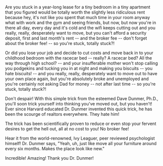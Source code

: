 <!---                                                                                                                                                                                                               
--- !Metadata
slug: simple-trick
title: Realtors Hate Him! This One Simple Trick Will Make You Think You've Moved, But You Haven't!
description: You won't believe it!
show_on_home_page: true
filename: SimpleTrick
--->

Are you stuck in a year-long lease for a tiny bedroom in a tiny apartment that you figured would be totally worth the slightly less ridiculous rent because hey, it's not like you spent that much time in your room anyway what with work and the gym and seeing friends, but now, but now you're in there all day, every day and it's cold and the wifi keeps cutting out and you really, really, desperately want to move, but you can't afford a security deposit, first and last month's rent -- and the broker fee -- don't forget about the broker fee! -- so you're stuck, totally stuck?!

Or did you lose your job and decide to cut costs and move back in to your childhood bedroom with the racecar bed -- really? A racecar bed? All the way through high school? -- and your insufferable mother won't stop calling you podgekins and tucking you in at night and making you biscuits -- you hate biscuits! -- and you really, really, desperately want to move out to have your own place again, but you're absolutely broke and unemployed and you're certainly not asking Dad for money -- not after last time -- so you're stuck, totally stuck?!

Don't despair! With this simple trick from the esteemed Dave Dunmer, Ph.D., you'll soon trick yourself into thinking you've moved out, but you haven't! Ever since Harvard educated Dr. Dunmer invented this quick trick, he has been the scourge of realtors everywhere. They hate him! 

The trick has been scientifically proven to reduce or even stop your fervent desires to get the hell out, all at no cost to you! No broker fee!

Hear it from the world-renowned, Ivy Leaguer, peer reviewed psychologist himself! Dr. Dunmer says, "Yeah, uh, just like move all your furniture around every six months. Makes the place look like new."

Incredible! Amazing! Thank you Dr. Dunmer!